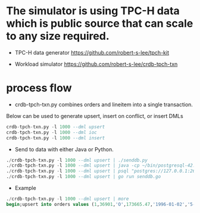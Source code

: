 # The simulator is using TPC-H data which is public source that can scale to any size required.

- TPC-H data generator https://github.com/robert-s-lee/tpch-kit

- Workload simulator https://github.com/robert-s-lee/crdb-tpch-txn

# process flow

- crdb-tpch-txn.py combines orders and lineitem into a single transaction.  

Below can be used to generate upsert, insert on conflict, or insert DMLs

```sql
crdb-tpch-txn.py -l 1000 --dml upsert 
crdb-tpch-txn.py -l 1000 --dml ioc 
crdb-tpch-txn.py -l 1000 --dml insert
```
 
- Send to data with either Java or Python.  

```sql
./crdb-tpch-txn.py -l 1000 --dml upsert | ./senddb.py
./crdb-tpch-txn.py -l 1000 --dml upsert | java -cp ~/bin/postgresql-42.0.0.jar:./ senddb
./crdb-tpch-txn.py -l 1000 --dml upsert | psql "postgres://127.0.0.1:26257/tpch?sslmode=disable&user=root"
./crdb-tpch-txn.py -l 1000 --dml upsert | go run senddb.go

```

- Example

```sql
./crdb-tpch-txn.py -l 1000 --dml upsert | more
begin;upsert into orders values (1,36901,'O',173665.47,'1996-01-02','5-LOW','Clerk#000000951',0,'nstructions sleep furiously among ');upsert into lineitem values (1,155190,7706,1,17,21168.23,0.04,0.02,'N','O','1996-03-13','1996-02-12','1996-03-22','DELIVER IN PERSON','TRUCK','egular courts above the'),(1,67310,7311,2,36,45983.16,0.09,0.06,'N','O','1996-04-12','1996-02-28','1996-04-20','TAKE BACK RETURN','MAIL','ly final dependencies: slyly bold '),(1,63700,3701,3,8,13309.60,0.10,0.02,'N','O','1996-01-29','1996-03-05','1996-01-31','TAKE BACK RETURN','REG AIR','riously. regular, express dep'),(1,2132,4633,4,28,28955.64,0.09,0.06,'N','O','1996-04-21','1996-03-30','1996-05-16','NONE','AIR','lites. fluffily even de'),(1,24027,1534,5,24,22824.48,0.10,0.04,'N','O','1996-03-30','1996-03-14','1996-04-01','NONE','FOB',' pending foxes. slyly re'),(1,15635,638,6,32,49620.16,0.07,0.02,'N','O','1996-01-30','1996-02-07','1996-02-03','DELIVER IN PERSON','MAIL','arefully slyly ex');commit;
```

